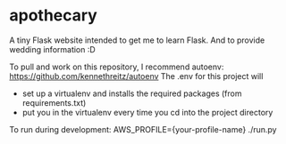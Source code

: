 # apothecary
A tiny Flask website intended to get me to learn Flask.  And to provide wedding information :D

To pull and work on this repository, I recommend autoenv: https://github.com/kennethreitz/autoenv
The .env for this project will
* set up a virtualenv and installs the required packages (from requirements.txt)
* put you in the virtualenv every time you cd into the project directory

To run during development:
 AWS_PROFILE={your-profile-name} ./run.py